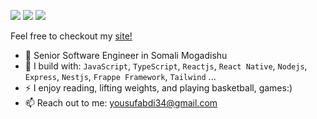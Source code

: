 [<img src="https://img.shields.io/badge/github-%2312100E.svg?&style=for-the-badge&logo=github&logoColor=white&color=black" />](https://github.com/YOUSUFABDI)
[<img src="https://img.shields.io/badge/linkedin-%230077B5.svg?&style=for-the-badge&logo=linkedin&logoColor=white" />](https://www.linkedin.com/in/yousuf-abdi-743194279/)
[<img src="https://img.shields.io/badge/instagram-%2312100E.svg?&style=for-the-badge&logo=instagram&color=405DE6" />](https://instagram.com/yusuf_cabd) 

Feel free to checkout my [site!](https://yusuf-gamma.vercel.app/) 
- 🏢 Senior Software Engineer in Somali Mogadishu
- 🧰 I build with: `JavaScript`, `TypeScript`, `Reactjs`, `React Native`, `Nodejs`, `Express`, `Nestjs`, `Frappe Framework`, `Tailwind` ...
- ⚡ I enjoy reading, lifting weights, and playing basketball, games:)
- 📫 Reach out to me: yousufabdi34@gmail.com
